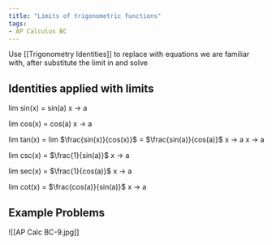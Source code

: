 ```yaml
---
title: "Limits of trigonometric functions"
tags:
- AP Calculus BC
---
```


Use [[Trigonometry Identities]] to replace with equations we are familiar with, after substitute the limit in and solve

## Identities applied with limits
lim sin(x) = sin(a)
x -> a

lim cos(x) = cos(a)
x -> a

lim tan(x) = lim $\frac{sin(x)}{cos(x)}$ = $\frac{sin(a)}{cos(a)}$ 
x -> a         x -> a 

lim csc(x) = $\frac{1}{sin(a)}$
x -> a

lim sec(x) = $\frac{1}{cos(a)}$
x -> a

lim cot(x) = $\frac{cos(a)}{sin(a)}$
x -> a

## Example Problems

![[AP Calc BC-9.jpg]]

